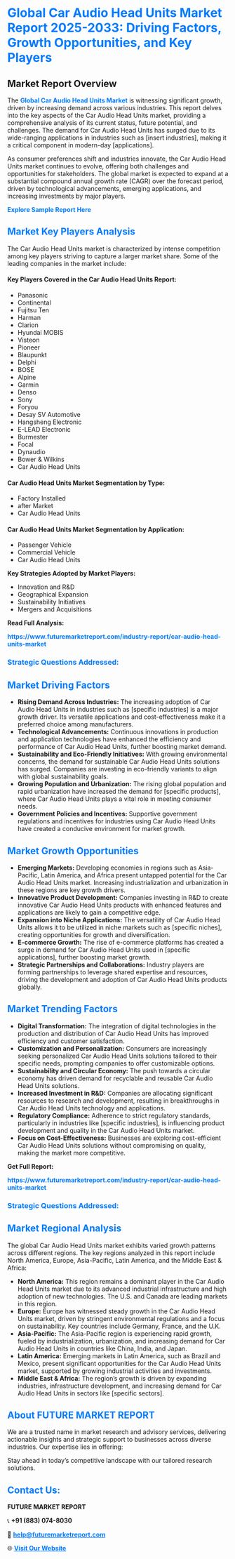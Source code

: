 <h1 style="color: #007BFF;">Global Car Audio Head Units Market Report 2025-2033: Driving Factors, Growth Opportunities, and Key Players</h1>

<section id="overview">
<h2>Market Report Overview</h2>
<p>The <a href="https://www.futuremarketreport.com/industry-report/car-audio-head-units-market" style="color: #007BFF; text-decoration: none;"><strong>Global Car Audio Head Units Market</strong></a> is witnessing significant growth, driven by increasing demand across various industries. This report delves into the key aspects of the Car Audio Head Units market, providing a comprehensive analysis of its current status, future potential, and challenges. The demand for Car Audio Head Units has surged due to its wide-ranging applications in industries such as [insert industries], making it a critical component in modern-day [applications].</p>
<p>As consumer preferences shift and industries innovate, the Car Audio Head Units market continues to evolve, offering both challenges and opportunities for stakeholders. The global market is expected to expand at a substantial compound annual growth rate (CAGR) over the forecast period, driven by technological advancements, emerging applications, and increasing investments by major players.</p>
</section>

<section id="overview">
<p><a href="https://www.futuremarketreport.com/request-sample/reportId=110216" style="color: #007BFF; text-decoration: none;"><strong>Explore Sample Report Here</strong></a></p>
</section>

<section id="key-players">
<h2 style="color: #007BFF;">Market Key Players Analysis</h2>
<p>The Car Audio Head Units market is characterized by intense competition among key players striving to capture a larger market share. Some of the leading companies in the market include:</p>
<h4>Key Players Covered in the Car Audio Head Units Report:</h4>
<ul><li>Panasonic</li><li>Continental</li><li>Fujitsu Ten</li><li>Harman</li><li>Clarion</li><li>Hyundai MOBIS</li><li>Visteon</li><li>Pioneer</li><li>Blaupunkt</li><li>Delphi</li><li>BOSE</li><li>Alpine</li><li>Garmin</li><li>Denso</li><li>Sony</li><li>Foryou</li><li>Desay SV Automotive</li><li>Hangsheng Electronic</li><li>E-LEAD Electronic</li><li>Burmester</li><li>Focal</li><li>Dynaudio</li><li>Bower &amp; Wilkins</li><li>Car Audio Head Units</li></ul>
<h4>Car Audio Head Units Market Segmentation by Type:</h4>
<ul><li>Factory Installed</li><li>after Market</li><li>Car Audio Head Units</li></ul>

<h4>Car Audio Head Units Market Segmentation by Application:</h4>
<ul><li>Passenger Vehicle</li><li>Commercial Vehicle</li><li>Car Audio Head Units</li></ul>
<p><strong>Key Strategies Adopted by Market Players:</strong></p>
<ul>
<li>Innovation and R&D</li>
<li>Geographical Expansion</li>
<li>Sustainability Initiatives</li>
<li>Mergers and Acquisitions</li>
</ul>
</section>

<section>
<p><strong>Read Full Analysis: </strong></p><a href="https://www.futuremarketreport.com/industry-report/car-audio-head-units-market" style="color: #007BFF; text-decoration: none;"><strong>https://www.futuremarketreport.com/industry-report/car-audio-head-units-market</strong></a>
<h3 style="color: #007BFF;">Strategic Questions Addressed:</h3>
</section>

<section id="driving-factors">
<h2 style="color: #007BFF;">Market Driving Factors</h2>
<ul>
<li><strong>Rising Demand Across Industries:</strong> The increasing adoption of Car Audio Head Units in industries such as [specific industries] is a major growth driver. Its versatile applications and cost-effectiveness make it a preferred choice among manufacturers.</li>
<li><strong>Technological Advancements:</strong> Continuous innovations in production and application technologies have enhanced the efficiency and performance of Car Audio Head Units, further boosting market demand.</li>
<li><strong>Sustainability and Eco-Friendly Initiatives:</strong> With growing environmental concerns, the demand for sustainable Car Audio Head Units solutions has surged. Companies are investing in eco-friendly variants to align with global sustainability goals.</li>
<li><strong>Growing Population and Urbanization:</strong> The rising global population and rapid urbanization have increased the demand for [specific products], where Car Audio Head Units plays a vital role in meeting consumer needs.</li>
<li><strong>Government Policies and Incentives:</strong> Supportive government regulations and incentives for industries using Car Audio Head Units have created a conducive environment for market growth.</li>
</ul>
</section>

<section id="growth-opportunities">
<h2 style="color: #007BFF;">Market Growth Opportunities</h2>
<ul>
<li><strong>Emerging Markets:</strong> Developing economies in regions such as Asia-Pacific, Latin America, and Africa present untapped potential for the Car Audio Head Units market. Increasing industrialization and urbanization in these regions are key growth drivers.</li>
<li><strong>Innovative Product Development:</strong> Companies investing in R&D to create innovative Car Audio Head Units products with enhanced features and applications are likely to gain a competitive edge.</li>
<li><strong>Expansion into Niche Applications:</strong> The versatility of Car Audio Head Units allows it to be utilized in niche markets such as [specific niches], creating opportunities for growth and diversification.</li>
<li><strong>E-commerce Growth:</strong> The rise of e-commerce platforms has created a surge in demand for Car Audio Head Units used in [specific applications], further boosting market growth.</li>
<li><strong>Strategic Partnerships and Collaborations:</strong> Industry players are forming partnerships to leverage shared expertise and resources, driving the development and adoption of Car Audio Head Units products globally.</li>
</ul>
</section>

<section id="trending-factors">
<h2 style="color: #007BFF;">Market Trending Factors</h2>
<ul>
<li><strong>Digital Transformation:</strong> The integration of digital technologies in the production and distribution of Car Audio Head Units has improved efficiency and customer satisfaction.</li>
<li><strong>Customization and Personalization:</strong> Consumers are increasingly seeking personalized Car Audio Head Units solutions tailored to their specific needs, prompting companies to offer customizable options.</li>
<li><strong>Sustainability and Circular Economy:</strong> The push towards a circular economy has driven demand for recyclable and reusable Car Audio Head Units solutions.</li>
<li><strong>Increased Investment in R&D:</strong> Companies are allocating significant resources to research and development, resulting in breakthroughs in Car Audio Head Units technology and applications.</li>
<li><strong>Regulatory Compliance:</strong> Adherence to strict regulatory standards, particularly in industries like [specific industries], is influencing product development and quality in the Car Audio Head Units market.</li>
<li><strong>Focus on Cost-Effectiveness:</strong> Businesses are exploring cost-efficient Car Audio Head Units solutions without compromising on quality, making the market more competitive.</li>
</ul>
</section>

<section>
<p><strong>Get Full Report: </strong></p><a href="https://www.futuremarketreport.com/industry-report/car-audio-head-units-market" style="color: #007BFF; text-decoration: none;"><strong>https://www.futuremarketreport.com/industry-report/car-audio-head-units-market</strong></a>
<h3 style="color: #007BFF;">Strategic Questions Addressed:</h3>
</section>


<section id="regional-analysis">
<h2 style="color: #007BFF;">Market Regional Analysis</h2>
<p>The global Car Audio Head Units market exhibits varied growth patterns across different regions. The key regions analyzed in this report include North America, Europe, Asia-Pacific, Latin America, and the Middle East & Africa:</p>
<ul>
<li><strong>North America:</strong> This region remains a dominant player in the Car Audio Head Units market due to its advanced industrial infrastructure and high adoption of new technologies. The U.S. and Canada are leading markets in this region.</li>
<li><strong>Europe:</strong> Europe has witnessed steady growth in the Car Audio Head Units market, driven by stringent environmental regulations and a focus on sustainability. Key countries include Germany, France, and the U.K.</li>
<li><strong>Asia-Pacific:</strong> The Asia-Pacific region is experiencing rapid growth, fueled by industrialization, urbanization, and increasing demand for Car Audio Head Units in countries like China, India, and Japan.</li>
<li><strong>Latin America:</strong> Emerging markets in Latin America, such as Brazil and Mexico, present significant opportunities for the Car Audio Head Units market, supported by growing industrial activities and investments.</li>
<li><strong>Middle East & Africa:</strong> The region’s growth is driven by expanding industries, infrastructure development, and increasing demand for Car Audio Head Units in sectors like [specific sectors].</li>
</ul>
</section>

<footer>
<h2 style="color: #007BFF;">About FUTURE MARKET REPORT</h2>
<p>We are a trusted name in market research and advisory services, delivering actionable insights and strategic support to businesses across diverse industries. Our expertise lies in offering:</p>

<p>Stay ahead in today’s competitive landscape with our tailored research solutions.</p>

<h2 style="color: #007BFF;">Contact Us:</h2>
<p><strong>FUTURE MARKET REPORT</strong></p>
<p>📞 <strong>+91 (883) 074-8030</strong></p>
<p>📧 <strong><a href="mailto:help@futuremarketreport.com" style="color: #007BFF;">help@futuremarketreport.com</a></strong></p>
<p>🌐 <strong><a href="https://www.futuremarketreport.com/" style="color: #007BFF;">Visit Our Website</a></strong></p>
</footer>